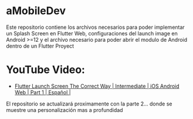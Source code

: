 # aMobileDev

Este repositorio contiene los archivos necesarios para poder implementar un Splash Screen en Flutter Web, configuraciones del launch image en Android >=12
y el archivo necesario para poder abrir el modulo de Android dentro de un Flutter Proyect

# YouTube Video:

- [Flutter Launch Screen The Correct Way | Intermediate | iOS Android Web | Part 1 | Español |](https://youtu.be/oilQ2Sz24Sg)

El repositorio se actualizará proximamente con la parte 2... donde se muestre una personalización mas a profundidad
